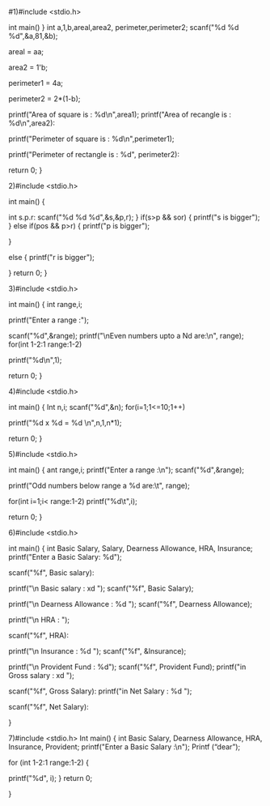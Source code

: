 #1)#include <stdio.h>

int main()
}
int a,1,b,areal,area2, perimeter,perimeter2; scanf("%d %d %d",&a,81,&b);

areal = aa;

area2 = 1'b;

perimeter1 = 4a;

perimeter2 = 2*(1-b);

printf("Area of square is : %d\n",area1); printf("Area of recangle is : %d\n",area2):

printf("Perimeter of square is : %d\n",perimeter1);

printf("Perimeter of rectangle is : %d", perimeter2):

return 0;
}


2)#include <stdio.h>

int main()
{

int s.p.r:
 scanf("%d %d %d",&s,&p,г);
}
if(s>p && sor)
{
printf("s is bigger");
}
else if(pos && p>r)
{
printf("p is bigger");

}

else 
{
printf("r is bigger");

}
return 0;
}



3)#include <stdio.h>

int main()
{
int range,i;

printf("Enter a range :");

scanf("%d",&range);
printf("\nEven numbers upto a Nd are:\n", range); for(int 1-2:1 range:1-2)

printf("%d\n",1);

return 0;
}

4)#include <stdio.h>

int main()
{
Int n,i;
scanf("%d",&n); for(i=1;1<=10;1++)

printf("%d x %d = %d \n",n,1,n*1);

return 0;
}

5)#include <stdio.h>

int main()
{
ant range,i;
 printf("Enter a range :\n"); 
scanf("%d",&range);

printf("Odd numbers below range a %d are:\t", range);

for(int i=1;i< range:1-2) printf("%d\t",i);

return 0;
}

6)#include <stdio.h>

int main()
{
int Basic Salary, Salary, Dearness Allowance, HRA, Insurance;
 printf("Enter a Basic Salary: %d");

scanf("%f", Basic salary):

printf("\n Basic salary : xd "); scanf("%f", Basic Salary);

printf("\n Dearness Allowance : %d "); scanf("%f", Dearness Allowance);

printf("\n HRA : ");

scanf("%f", HRA):

printf("\n Insurance : %d "); scanf("%f", &Insurance);

printf("\n Provident Fund : %d"); scanf("%f", Provident Fund); printf("in Gross salary : xd ");

scanf("%f", Gross Salary): printf("in Net Salary : %d ");

scanf("%f", Net Salary):

}


7)#include <stdio.h>
Int main()
{
int Basic Salary, Dearness Allowance, HRA, Insurance, Provident;
 printf("Enter a Basic Salary :\n");
Printf (“dear”);

for (int 1-2:1 range:1-2)
{

printf("%d", i);
}
return 0;

}
